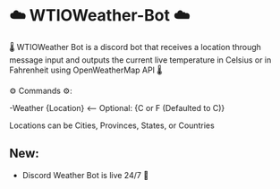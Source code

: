 # ☁️ WTIOWeather-Bot ☁️

🌡️ WTIOWeather Bot is a discord bot that receives a location through message input and outputs the current live temperature in Celsius or in Fahrenheit using OpenWeatherMap API 🌡️

⚙️ Commands ⚙️:

-Weather {Location} <-- Optional: {C or F (Defaulted to C)}

Locations can be Cities, Provinces, States, or Countries

## New:
- Discord Weather Bot is live 24/7 📅

